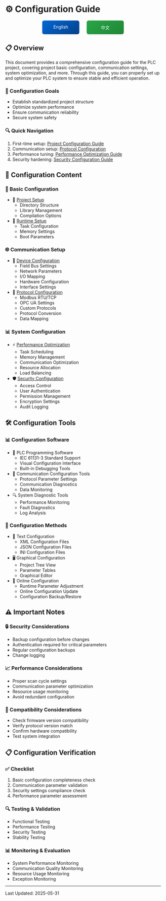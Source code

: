 # ⚙️ Configuration Guide

<div align="center">
<div style="margin: 20px 0; display: flex; justify-content: center; gap: 24px;">
<a href="./README_EN.md" style="display: inline-block; width: 120px; padding: 12px 0; text-align: center; background: linear-gradient(145deg, #0366d6, #044289); color: white; text-decoration: none; border-radius: 6px; box-shadow: 0 2px 4px rgba(0,0,0,0.1); transition: all 0.3s ease;">
English
</a>
<a href="./README_CN.md" style="display: inline-block; width: 120px; padding: 12px 0; text-align: center; background: linear-gradient(145deg, #28a745, #208637); color: white; text-decoration: none; border-radius: 6px; box-shadow: 0 2px 4px rgba(0,0,0,0.1); transition: all 0.3s ease;">
中文
</a>
</div>
</div>

## 📋 Overview

This document provides a comprehensive configuration guide for the PLC project, covering project basic configuration, communication settings, system optimization, and more. Through this guide, you can properly set up and optimize your PLC system to ensure stable and efficient operation.

### 🎯 Configuration Goals
- Establish standardized project structure
- Optimize system performance
- Ensure communication reliability
- Secure system safety

### 🔍 Quick Navigation
1. First-time setup: [Project Configuration Guide](./project_config/README_EN.md)
2. Communication setup: [Protocol Configuration](./protocol_config/README_EN.md)
3. Performance tuning: [Performance Optimization Guide](./performance/README_EN.md)
4. Security hardening: [Security Configuration Guide](./security/README_EN.md)

## 📑 Configuration Content

### 🔧 Basic Configuration
- 📌 [Project Setup](./project_config.md)
  - Directory Structure
  - Library Management
  - Compilation Options
- 🎯 [Runtime Setup](./runtime_config.md)
  - Task Configuration
  - Memory Settings
  - Boot Parameters

### 🌐 Communication Setup
- 🔌 [Device Configuration](./device_config/README_EN.md)
  - Field Bus Settings
  - Network Parameters
  - I/O Mapping
  - Hardware Configuration
  - Interface Settings
- 📡 [Protocol Configuration](./protocol_config/README_EN.md)
  - Modbus RTU/TCP
  - OPC UA Settings
  - Custom Protocols
  - Protocol Conversion
  - Data Mapping

### 📊 System Configuration
- ⚡ [Performance Optimization](./performance/README_EN.md)
  - Task Scheduling
  - Memory Management
  - Communication Optimization
  - Resource Allocation
  - Load Balancing
- 🛡️ [Security Configuration](./security/README_EN.md)
  - Access Control
  - User Authentication
  - Permission Management
  - Encryption Settings
  - Audit Logging

## 🛠️ Configuration Tools

### 📊 Configuration Software
- 🔧 PLC Programming Software
  - IEC 61131-3 Standard Support
  - Visual Configuration Interface
  - Built-in Debugging Tools
- 📡 Communication Configuration Tools
  - Protocol Parameter Settings
  - Communication Diagnostics
  - Data Monitoring
- 🔍 System Diagnostic Tools
  - Performance Monitoring
  - Fault Diagnostics
  - Log Analysis

### 🔧 Configuration Methods
- 📝 Text Configuration
  - XML Configuration Files
  - JSON Configuration Files
  - INI Configuration Files
- 🖥️ Graphical Configuration
  - Project Tree View
  - Parameter Tables
  - Graphical Editor
- 🔄 Online Configuration
  - Runtime Parameter Adjustment
  - Online Configuration Update
  - Configuration Backup/Restore

## ⚠️ Important Notes

### 🔒 Security Considerations
- Backup configuration before changes
- Authentication required for critical parameters
- Regular configuration backups
- Change logging

### 📈 Performance Considerations
- Proper scan cycle settings
- Communication parameter optimization
- Resource usage monitoring
- Avoid redundant configuration

### 🔄 Compatibility Considerations
- Check firmware version compatibility
- Verify protocol version match
- Confirm hardware compatibility
- Test system integration

## 📋 Configuration Verification

### ✅ Checklist
1. Basic configuration completeness check
2. Communication parameter validation
3. Security settings compliance check
4. Performance parameter assessment

### 🔍 Testing & Validation
- Functional Testing
- Performance Testing
- Security Testing
- Stability Testing

### 📊 Monitoring & Evaluation
- System Performance Monitoring
- Communication Quality Monitoring
- Resource Usage Monitoring
- Exception Monitoring

---
Last Updated: 2025-05-31
